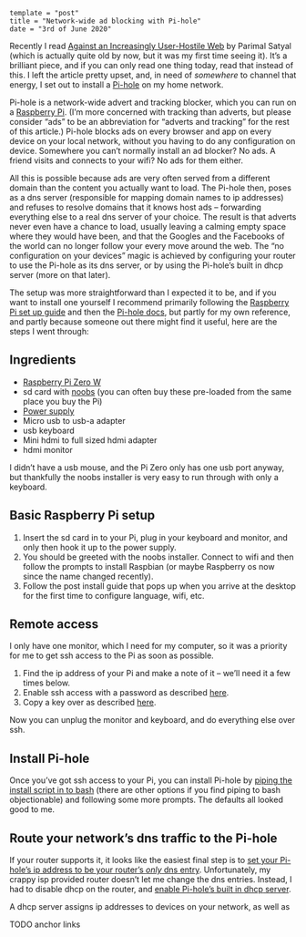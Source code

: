 ```
template = "post"
title = "Network-wide ad blocking with Pi-hole"
date = "3rd of June 2020"
```

Recently I read [Against an Increasingly User-Hostile Web][] by Parimal Satyal (which is actually quite old by now, but it was my first time seeing it). It’s a brilliant piece, and if you can only read one thing today, read that instead of this. I left the article pretty upset, and, in need of *somewhere* to channel that energy, I set out to install a [Pi-hole][] on my home network.

Pi-hole is a network-wide advert and tracking blocker, which you can run on a [Raspberry Pi][]. (I’m more concerned with tracking than adverts, but please consider “ads” to be an abbreviation for “adverts and tracking” for the rest of this article.) Pi-hole blocks ads on every browser and app on every device on your local network, without you having to do any configuration on device. Somewhere you can’t normally install an ad blocker? No ads. A friend visits and connects to your wifi? No ads for them either.

All this is possible because ads are very often served from a different domain than the content you actually want to load. The Pi-hole then, poses as a <span class=sc>dns</span> server (responsible for mapping domain names to <span class=sc>ip</span> addresses) and refuses to resolve domains that it knows host ads – forwarding everything else to a real <span class=sc>dns</span> server of your choice. The result is that adverts never even have a chance to load, usually leaving a calming empty space where they would have been, and that the Googles and the Facebooks of the world can no longer follow your every move around the web. The “no configuration on your devices” magic is achieved by configuring your router to use the Pi-hole as its <span class=sc>dns</span> server, or by using the Pi-hole’s built in <span class=sc>dhcp</span> server (more on that later).

The setup was more straightforward than I expected it to be, and if you want to install one yourself I recommend primarily following the [Raspberry Pi set up guide][] and then the [Pi-hole docs][Pi-hole], but partly for my own reference, and partly because someone out there might find it useful, here are the steps I went through:

## Ingredients

- [Raspberry Pi Zero W][]
- <span class=sc>sd</span> card with [<span class=sc>noobs</span>][] (you can often buy these pre-loaded from the same place you buy the Pi)
- [Power supply][]
- Micro <span class=sc>usb</span> to <span class=sc>usb-a</span> adapter
- <span class=sc>usb</span> keyboard
- Mini <span class=sc>hdmi</span> to full sized <span class=sc>hdmi</span> adapter
- <span class=sc>hdmi</span> monitor

I didn’t have a <span class=sc>usb</span> mouse, and the Pi Zero only has one <span class=sc>usb</span> port anyway, but thankfully the <span class=sc>noobs</span> installer is very easy to run through with only a keyboard.

## Basic Raspberry Pi setup

1. Insert the <span class=sc>sd</span> card in to your Pi, plug in your keyboard and monitor, and only then hook it up to the power supply.
2. You should be greeted with the <span class=sc>noobs</span> installer. Connect to wifi and then follow the prompts to install Raspbian (or maybe Raspberry <span class=sc>os</span> now since the name changed recently).
3. Follow the post install guide that pops up when you arrive at the desktop for the first time to configure language, wifi, etc.

## Remote access

I only have one monitor, which I need for my computer, so it was a priority for me to get <span class=sc>ssh</span> access to the Pi as soon as possible.

1. Find the <span class=sc>ip</span> address of your Pi and make a note of it – we’ll need it a few times below.
2. Enable <span class=sc>ssh</span> access with a password as described [here][ssh].
3. Copy a key over as described [here][passwordless-ssh].

Now you can unplug the monitor and keyboard, and do everything else over <span class=sc>ssh</span>.

## Install Pi-hole

Once you’ve got <span class=sc>ssh</span> access to your Pi, you can install Pi-hole by [piping the install script in to bash][pi-hole install] (there are other options if you find piping to bash objectionable) and following some more prompts. The defaults all looked good to me.

## Route your network’s <span class=cc>dns</span> traffic to the Pi-hole

If your router supports it, it looks like the easiest final step is to [set your Pi-hole’s <span class=sc>ip</span> address to be your router’s *only* <span class=sc>dns</span> entry][router dns]. Unfortunately, my crappy <span class=sc>isp</span> provided router doesn’t let me change the <span class=sc>dns</span> entries. Instead, I had to disable <span class=sc>dhcp</span> on the router, and [enable Pi-hole’s built in <span class=sc>dhcp</span> server][pi-hole dhcp].

A <span class=sc>dhcp</span> server assigns <span class=sc>ip</span> addresses to devices on your network, as well as 

TODO anchor links

[Against an Increasingly User-Hostile Web]: https://neustadt.fr/essays/against-a-user-hostile-web/
[Pi-hole]: https://pi-hole.net
[Raspberry Pi]: https://www.raspberrypi.org
[Raspberry Pi set up guide]: https://projects.raspberrypi.org/en/projects/raspberry-pi-setting-up
[Raspberry Pi Zero W]: https://www.raspberrypi.org/products/raspberry-pi-zero-w/
[<span class=sc>noobs</span>]: https://www.raspberrypi.org/downloads/noobs/
[power supply]: https://www.raspberrypi.org/products/raspberry-pi-universal-power-supply/
[ssh]: https://www.raspberrypi.org/documentation/remote-access/ssh/
[passwordless-ssh]: https://www.raspberrypi.org/documentation/remote-access/ssh/passwordless.md
[pi-hole install]: https://github.com/pi-hole/pi-hole/#one-step-automated-install
[router dns]: https://discourse.pi-hole.net/t/how-do-i-configure-my-devices-to-use-pi-hole-as-their-dns-server/245
[pi-hole dhcp]: https://discourse.pi-hole.net/t/how-do-i-use-pi-holes-built-in-dhcp-server-and-why-would-i-want-to/3026